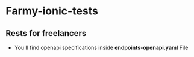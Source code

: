 # Farmy-ionic-tests

## Rests for freelancers

- You ll find openapi specifications inside **endpoints-openapi.yaml** File